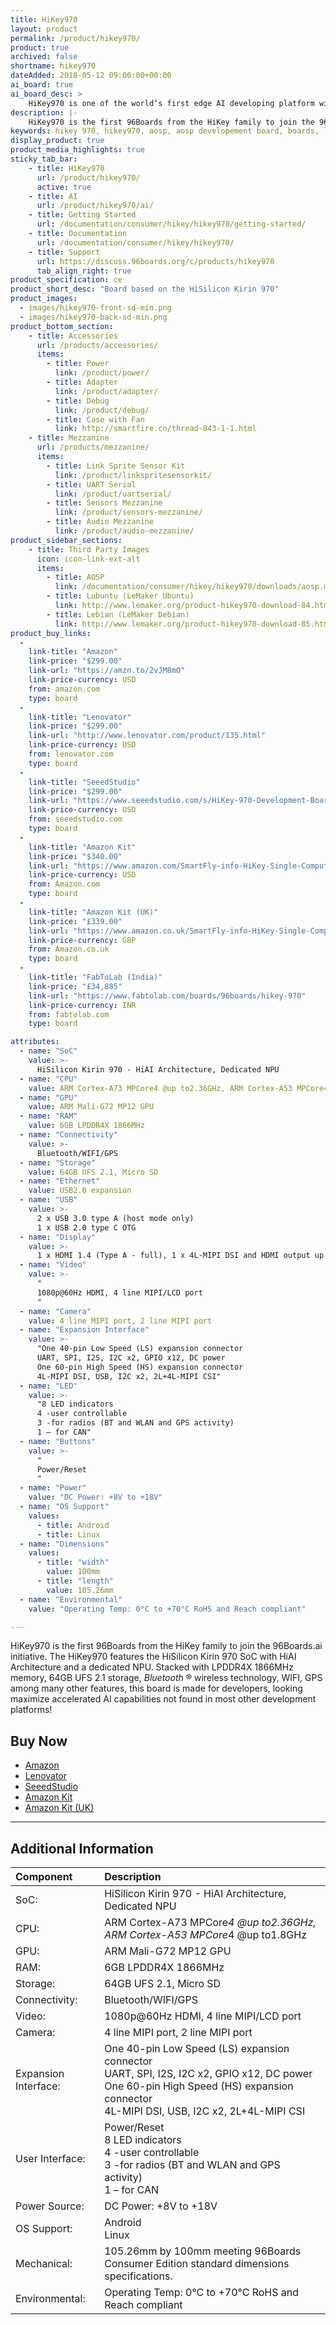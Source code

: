 ```yaml
---
title: HiKey970
layout: product
permalink: /product/hikey970/
product: true
archived: false
shortname: hikey970
dateAdded: 2018-05-12 09:00:00+00:00
ai_board: true
ai_board_desc: >
    HiKey970 is one of the world‘s first edge AI developing platform with a dedicated Neural-network Processing Unit (NPU).
description: |-
    HiKey970 is the first 96Boards from the HiKey family to join the 96Boards.ai initiative. The HiKey970 features the HiSilicon Kirin 970 SoC with HiAI Architecture and a dedicated NPU. Stacked with LPDDR4X 1866MHz memory, 64GB UFS 2.1 storage, Bluetooth, WIFI, GPS among many other features, this board is made for developers looking maximize accelerated AI capabilities not found in most other development platforms!
keywords: hikey 970, hikey970, aosp, aosp developement board, boards, linux, ai, artificial intelligence
display_product: true
product_media_highlights: true
sticky_tab_bar:
    - title: HiKey970
      url: /product/hikey970/
      active: true
    - title: AI
      url: /product/hikey970/ai/
    - title: Getting Started
      url: /documentation/consumer/hikey/hikey970/getting-started/
    - title: Documentation
      url: /documentation/consumer/hikey/hikey970/
    - title: Support
      url: https://discuss.96boards.org/c/products/hikey970
      tab_align_right: true
product_specification: ce
product_short_desc: "Board based on the HiSilicon Kirin 970"
product_images:
  - images/hikey970-front-sd-min.png
  - images/hikey970-back-sd-min.png
product_bottom_section:
    - title: Accessories
      url: /products/accessories/
      items:
        - title: Power
          link: /product/power/
        - title: Adapter
          link: /product/adapter/
        - title: Debug
          link: /product/debug/
        - title: Case with Fan
          link: http://smartfire.cn/thread-843-1-1.html
    - title: Mezzanine
      url: /products/mezzanine/
      items:
        - title: Link Sprite Sensor Kit
          link: /product/linkspritesensorkit/
        - title: UART Serial
          link: /product/uartserial/
        - title: Sensors Mezzanine
          link: /product/sensors-mezzanine/
        - title: Audio Mezzanine
          link: /product/audio-mezzanine/
product_sidebar_sections:
    - title: Third Party Images
      icon: icon-link-ext-alt
      items:
        - title: AOSP
          link: /documentation/consumer/hikey/hikey970/downloads/aosp.md.html
        - title: Lubuntu (LeMaker Ubuntu)
          link: http://www.lemaker.org/product-hikey970-download-84.html
        - title: Lebian (LeMaker Debian)
          link: http://www.lemaker.org/product-hikey970-download-85.html
product_buy_links:
  -
    link-title: "Amazon"
    link-price: "$299.00"
    link-url: "https://amzn.to/2vJM8mO"
    link-price-currency: USD
    from: amazon.com
    type: board
  -
    link-title: "Lenovator"
    link-price: "$299.00"
    link-url: "http://www.lenovator.com/product/135.html"
    link-price-currency: USD
    from: lenovator.com
    type: board
  -
    link-title: "SeeedStudio"
    link-price: "$299.00"
    link-url: "https://www.seeedstudio.com/s/HiKey-970-Development-Board-p-3046.html?utm_source=homepage&utm_medium=homepagebanner&utm_campaign=hp_0426"
    link-price-currency: USD
    from: seeedstudio.com
    type: board
  -
    link-title: "Amazon Kit"
    link-price: "$340.00"
    link-url: "https://www.amazon.com/SmartFly-info-HiKey-Single-Computer/dp/B07FNLSK2X"
    link-price-currency: USD
    from: Amazon.com
    type: board
  -
    link-title: "Amazon Kit (UK)"
    link-price: "£339.00"
    link-url: "https://www.amazon.co.uk/SmartFly-info-HiKey-Single-Computer/dp/B07FNLSK2X"
    link-price-currency: GBP
    from: Amazon.co.uk
    type: board
  -
    link-title: "FabToLab (India)"
    link-price: "£34,885"
    link-url: "https://www.fabtolab.com/boards/96boards/hikey-970"
    link-price-currency: INR
    from: fabtolab.com
    type: board

attributes:
  - name: "SoC"
    value: >-
      HiSilicon Kirin 970 - HiAI Architecture, Dedicated NPU
  - name: "CPU"
    value: ARM Cortex-A73 MPCore4 @up to2.36GHz, ARM Cortex-A53 MPCore4 @up to1.8GHz
  - name: "GPU"
    value: ARM Mali-G72 MP12 GPU
  - name: "RAM"
    value: 6GB LPDDR4X 1866MHz
  - name: "Connectivity"
    value: >-
      Bluetooth/WIFI/GPS
  - name: "Storage"
    value: 64GB UFS 2.1, Micro SD
  - name: "Ethernet"
    value: USB2.0 expansion
  - name: "USB"
    value: >-
      2 x USB 3.0 type A (host mode only)
      1 x USB 2.0 type C OTG
  - name: "Display"
    value: >-
      1 x HDMI 1.4 (Type A - full), 1 x 4L-MIPI DSI and HDMI output up to FHD 1080P
  - name: "Video"
    value: >-
      "
      1080p@60Hz HDMI, 4 line MIPI/LCD port
      "
  - name: "Camera"
    value: 4 line MIPI port, 2 line MIPI port
  - name: "Expansion Interface"
    value: >-
      "One 40-pin Low Speed (LS) expansion connector
      UART, SPI, I2S, I2C x2, GPIO x12, DC power
      One 60-pin High Speed (HS) expansion connector
      4L-MIPI DSI, USB, I2C x2, 2L+4L-MIPI CSI"
  - name: "LED"
    value: >-
      "8 LED indicators
      4 -user controllable
      3 -for radios (BT and WLAN and GPS activity)
      1 – for CAN"
  - name: "Buttons"
    value: >-
      "
      Power/Reset
      "
  - name: "Power"
    value: "DC Power: +8V to +18V"
  - name: "OS Support"
    values:
      - title: Android
      - title: Linux
  - name: "Dimensions"
    values:
      - title: "width"
        value: 100mm
      - title: "length"
        value: 105.26mm
  - name: "Environmental"
    value: "Operating Temp: 0°C to +70°C RoHS and Reach compliant"

---
```

HiKey970 is the first 96Boards from the HiKey family to join the 96Boards.ai initiative. The HiKey970 features the HiSilicon Kirin 970 SoC with HiAI Architecture and a dedicated NPU. Stacked with LPDDR4X 1866MHz memory, 64GB UFS 2.1 storage, _Bluetooth_ ® wireless technology, WIFI, GPS among many other features, this board is made for developers, looking maximize accelerated AI capabilities not found in most other development platforms!

## Buy Now

- [Amazon](https://amzn.to/2vJM8mO)
- [Lenovator](http://www.lenovator.com/product/135.html)
- [SeeedStudio](https://www.seeedstudio.com/s/HiKey-970-Development-Board-p-3046.html?utm_source=homepage&utm_medium=homepagebanner&utm_campaign=hp_0426)
- [Amazon Kit](https://www.amazon.com/SmartFly-info-HiKey-Single-Computer/dp/B07FNLSK2X)
- [Amazon Kit (UK)](https://www.amazon.co.uk/SmartFly-info-HiKey-Single-Computer/dp/B07FNLSK2X)

***

## Additional Information

|   Component          |   Description                                                                                    |
|:---------------------|:-------------------------------------------------------------------------------------------------|
| SoC:                 | HiSilicon Kirin 970 - HiAI Architecture, Dedicated NPU                                           |
| CPU:                 | ARM Cortex-A73 MPCore*4 @up to2.36GHz, ARM Cortex-A53 MPCore*4 @up to1.8GHz                      |
| GPU:                 | ARM Mali-G72 MP12 GPU                                                                            |
| RAM:                 | 6GB LPDDR4X 1866MHz                                                                              |
| Storage:             | 64GB UFS 2.1, Micro SD                                                                           |
| Connectivity:        | Bluetooth/WIFI/GPS                                                                               |
| Video:               | 1080p@60Hz HDMI, 4 line MIPI/LCD port                                                            |
| Camera:              | 4 line MIPI port, 2 line MIPI port                                                               |
| Expansion Interface: | One 40-pin Low Speed (LS) expansion connector<br>UART, SPI, I2S, I2C x2, GPIO x12, DC power<br>One 60-pin High Speed (HS) expansion connector<br>4L-MIPI DSI, USB, I2C x2, 2L+4L-MIPI CSI                                        |
| User Interface:      | Power/Reset<br>8 LED indicators<br>4 -user controllable<br>3 -for radios (BT and WLAN and GPS activity)<br>1 – for CAN                                                                                                              |
| Power Source:        | DC Power: +8V to +18V                                                                            |
| OS Support:          | Android<br>Linux                                                                                 |
| Mechanical:          | 105.26mm by 100mm meeting 96Boards Consumer Edition standard dimensions specifications.          |
| Environmental:       | Operating Temp: 0°C to +70°C RoHS and Reach compliant                                            |
